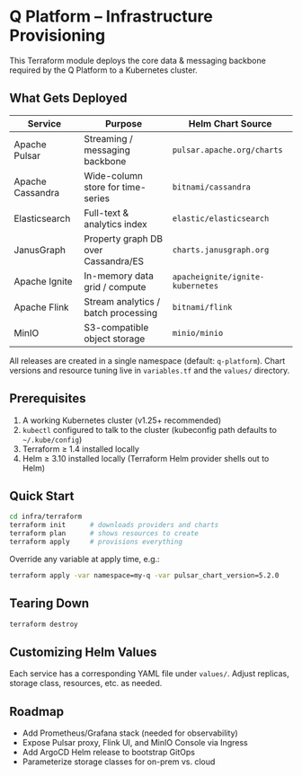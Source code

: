 # Q Platform – Infrastructure Provisioning

This Terraform module deploys the core data & messaging backbone required by the Q Platform to a Kubernetes cluster.

## What Gets Deployed

| Service          | Purpose                              | Helm Chart Source                       |
| ---------------- | ------------------------------------ | --------------------------------------- |
| Apache Pulsar    | Streaming / messaging backbone       | `pulsar.apache.org/charts`              |
| Apache Cassandra | Wide-column store for time-series    | `bitnami/cassandra`                     |
| Elasticsearch    | Full-text & analytics index          | `elastic/elasticsearch`                 |
| JanusGraph       | Property graph DB over Cassandra/ES  | `charts.janusgraph.org`                 |
| Apache Ignite    | In-memory data grid / compute        | `apacheignite/ignite-kubernetes`        |
| Apache Flink     | Stream analytics / batch processing  | `bitnami/flink`                         |
| MinIO            | S3-compatible object storage         | `minio/minio`                           |

All releases are created in a single namespace (default: `q-platform`). Chart versions and resource tuning live in `variables.tf` and the `values/` directory.

## Prerequisites

1. A working Kubernetes cluster (v1.25+ recommended)
2. `kubectl` configured to talk to the cluster (kubeconfig path defaults to `~/.kube/config`)
3. Terraform ≥ 1.4 installed locally
4. Helm ≥ 3.10 installed locally (Terraform Helm provider shells out to Helm)

## Quick Start

```bash
cd infra/terraform
terraform init      # downloads providers and charts
terraform plan      # shows resources to create
terraform apply     # provisions everything
```

Override any variable at apply time, e.g.:

```bash
terraform apply -var namespace=my-q -var pulsar_chart_version=5.2.0
```

## Tearing Down

```bash
terraform destroy
```

## Customizing Helm Values

Each service has a corresponding YAML file under `values/`. Adjust replicas, storage class, resources, etc. as needed.

## Roadmap

- Add Prometheus/Grafana stack (needed for observability)
- Expose Pulsar proxy, Flink UI, and MinIO Console via Ingress
- Add ArgoCD Helm release to bootstrap GitOps
- Parameterize storage classes for on-prem vs. cloud 